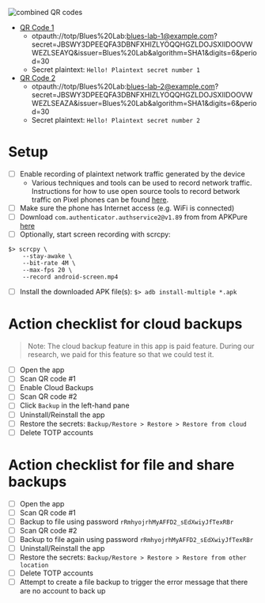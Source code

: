 ![combined QR codes](https://user-images.githubusercontent.com/945571/155418867-b13d4f69-a598-4a5c-8abe-31801aece1f5.png)

- [QR Code 1](https://user-images.githubusercontent.com/945571/155416190-d10440cc-bf4b-4592-952b-ac7aba3b130f.png)
  - otpauth://totp/Blues%20Lab:blues-lab-1@example.com?secret=JBSWY3DPEEQFA3DBNFXHIZLYOQQHGZLDOJSXIIDOOVWWEZLSEAYQ&issuer=Blues%20Lab&algorithm=SHA1&digits=6&period=30
  - Secret  plaintext: `Hello! Plaintext secret number 1`
- [QR Code 2](https://user-images.githubusercontent.com/945571/155416198-e6fe260a-0305-48da-90e1-137faccdc20c.png)
  - otpauth://totp/Blues%20Lab:blues-lab-2@example.com?secret=JBSWY3DPEEQFA3DBNFXHIZLYOQQHGZLDOJSXIIDOOVWWEZLSEAZA&issuer=Blues%20Lab&algorithm=SHA1&digits=6&period=30
  - Secret  plaintext: `Hello! Plaintext secret number 2`

# Setup

- [ ] Enable recording of plaintext network traffic generated by the device
  - Various techniques and tools can be used to record network traffic.
    Instructions for how to use open source tools to record betwork traffic on
    Pixel phones can be found [here](/capture-traffic/README.md).
- [ ] Make sure the phone has Internet access (e.g. WiFi is connected)
- [ ] Download `com.authenticator.authservice2@v1.89` from from APKPure
      [here](https://apkpure.com/totp-authenticator-%E2%80%93-2fa-with/com.authenticator.authservice2/versions)
- [ ] Optionally, start screen recording with scrcpy:
```
$> scrcpy \
    --stay-awake \
    --bit-rate 4M \
    --max-fps 20 \
    --record android-screen.mp4
```
- [ ] Install the downloaded APK file(s): `$> adb install-multiple *.apk`

# Action checklist for cloud backups
> Note: The cloud backup feature in this app is paid feature. During our research,
>       we paid for this feature so that we could test it.

- [ ] Open the app
- [ ] Scan QR code #1
- [ ] Enable Cloud Backups
- [ ] Scan QR code #2
- [ ] Click `Backup` in the left-hand pane
- [ ] Uninstall/Reinstall the app
- [ ] Restore the secrets: `Backup/Restore > Restore > Restore from cloud`
- [ ] Delete TOTP accounts

# Action checklist for file and share backups

- [ ] Open the app
- [ ] Scan QR code #1
- [ ] Backup to file using password `rRmhyojrhMyAFFD2_sEdXwiyJfTexRBr`
- [ ] Scan QR code #2
- [ ] Backup to file again using password `rRmhyojrhMyAFFD2_sEdXwiyJfTexRBr`
- [ ] Uninstall/Reinstall the app
- [ ] Restore the secrets: `Backup/Restore > Restore > Restore from other location`
- [ ] Delete TOTP accounts
- [ ] Attempt to create a file backup to trigger the error message that there
      are no account to back up

